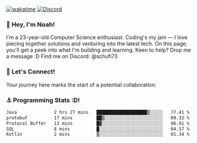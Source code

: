 [![wakatime](https://wakatime.com/badge/user/018b5c7c-fde2-4105-aa96-f5c758abb0a2.svg)](https://wakatime.com/@018b5c7c-fde2-4105-aa96-f5c758abb0a2)
[![Discord](https://img.shields.io/badge/Discord-5865F2?style=flat&logo=discord&logoColor=white)](https://discord.gg/eAW8AGXaGu)



### 👋 Hey, I'm Noah!
I'm a 23-year-old Computer Science enthusiast. Coding's my jam — I love piecing together solutions and venturing into the latest tech. On this page, you'll get a peek into what I'm building and learning. Keen to help? Drop me a message :D 
Find me on Discord: @schufi73

### 🤝 Let's Connect!
Your journey here marks the start of a potential collaboration.

### ⚓ Programming Stats :D!
<!--START_SECTION:waka-->

```txt
Java              2 hrs 27 mins   ███████████████████▒░░░░░   77.41 %
protobuf          17 mins         ██▒░░░░░░░░░░░░░░░░░░░░░░   09.32 %
Protocol Buffer   13 mins         █▓░░░░░░░░░░░░░░░░░░░░░░░   06.91 %
SQL               8 mins          █░░░░░░░░░░░░░░░░░░░░░░░░   04.57 %
Kotlin            2 mins          ▒░░░░░░░░░░░░░░░░░░░░░░░░   01.34 %
```

<!--END_SECTION:waka-->
